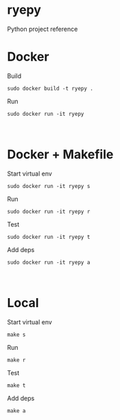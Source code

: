 # ryepy
Python project reference

# Docker

Build
```
sudo docker build -t ryepy .
```

Run
```
sudo docker run -it ryepy
```

<br>

# Docker + Makefile

Start virtual env
```
sudo docker run -it ryepy s
```

Run
```
sudo docker run -it ryepy r
```

Test
```
sudo docker run -it ryepy t
```

Add deps
```
sudo docker run -it ryepy a
```

<br>

# Local

Start virtual env
```
make s
```

Run
```
make r
```

Test
``` 
make t
```

Add deps
```
make a
```